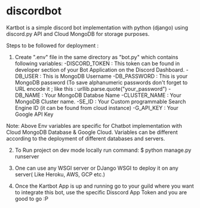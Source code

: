 # discordbot

Kartbot is a simple discord bot implementation with python (django) using discord.py API and Cloud MongoDB for storage purposes.

Steps to be followed for deployment :

1. Create ".env" file in the same directory as "bot.py" which contains following variables:
-DISCORD_TOKEN : This token can be found in developer section of your Bot Application on the Discord Dashboard.
-DB_USER : This is MongoDB Username
-DB_PASSWORD : This is your MongoDB password (To save alphanumeric passwords don't forget to URL encode it ; like this : urllib.parse.quote("your_password")
-DB_NAME : Your MongoDB Databse Name
-CLUSTER_NAME : Your MongoDB Cluster name.
-SE_ID : Your Custom programmable Search Engine ID (it can be found from cloud instance)
-G_API_KEY : Your Google API Key

Note: Above Env variables are specific for Chatbot implementation with Cloud MongoDB Database & Google Cloud. 
Variables can be different according to the deployment of different databases and servers.

2. To Run project on dev mode locally run command:
$ python manage.py runserver

3. One can use any WSGI server or DJango WSGI to deploy it on any server( Like Heroku, AWS, GCP etc.)

4. Once the Kartbot App is up and running go to your guild where you want to integrate this bot, use the specific Disscord App Token and you are good to go :P




